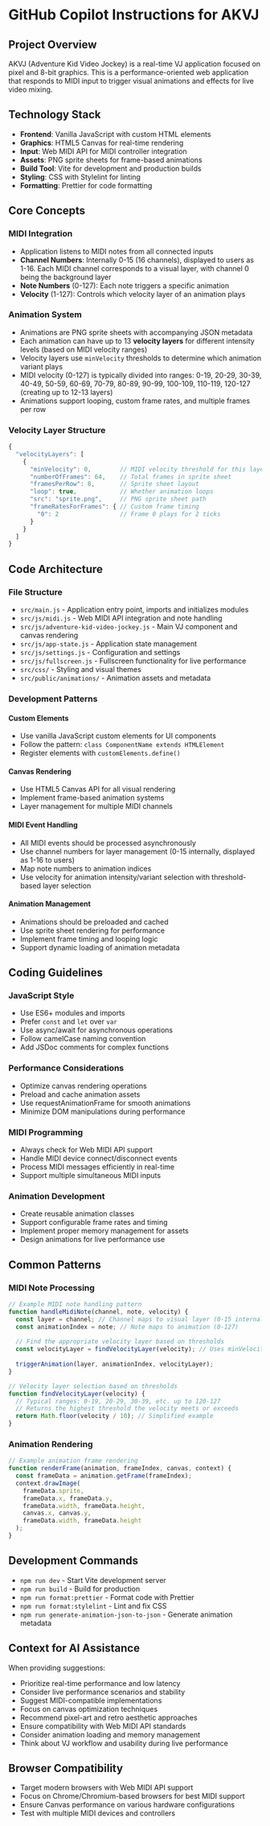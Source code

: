 # GitHub Copilot Instructions for AKVJ

## Project Overview

AKVJ (Adventure Kid Video Jockey) is a real-time VJ application focused on pixel and 8-bit graphics. This is a performance-oriented web application that responds to MIDI input to trigger visual animations and effects for live video mixing.

## Technology Stack

- **Frontend**: Vanilla JavaScript with custom HTML elements
- **Graphics**: HTML5 Canvas for real-time rendering
- **Input**: Web MIDI API for MIDI controller integration
- **Assets**: PNG sprite sheets for frame-based animations
- **Build Tool**: Vite for development and production builds
- **Styling**: CSS with Stylelint for linting
- **Formatting**: Prettier for code formatting

## Core Concepts

### MIDI Integration
- Application listens to MIDI notes from all connected inputs
- **Channel Numbers**: Internally 0-15 (16 channels), displayed to users as 1-16. Each MIDI channel corresponds to a visual layer, with channel 0 being the background layer
- **Note Numbers** (0-127): Each note triggers a specific animation
- **Velocity** (1-127): Controls which velocity layer of an animation plays

### Animation System
- Animations are PNG sprite sheets with accompanying JSON metadata
- Each animation can have up to 13 **velocity layers** for different intensity levels (based on MIDI velocity ranges)
- Velocity layers use `minVelocity` thresholds to determine which animation variant plays
- MIDI velocity (0-127) is typically divided into ranges: 0-19, 20-29, 30-39, 40-49, 50-59, 60-69, 70-79, 80-89, 90-99, 100-109, 110-119, 120-127 (creating up to 12-13 layers)
- Animations support looping, custom frame rates, and multiple frames per row

### Velocity Layer Structure
```javascript
{
  "velocityLayers": [
    {
      "minVelocity": 0,        // MIDI velocity threshold for this layer (0-127)
      "numberOfFrames": 64,    // Total frames in sprite sheet
      "framesPerRow": 8,       // Sprite sheet layout
      "loop": true,            // Whether animation loops
      "src": "sprite.png",     // PNG sprite sheet path
      "frameRatesForFrames": { // Custom frame timing
        "0": 2                 // Frame 0 plays for 2 ticks
      }
    }
  ]
}
```

## Code Architecture

### File Structure
- `src/main.js` - Application entry point, imports and initializes modules
- `src/js/midi.js` - Web MIDI API integration and note handling
- `src/js/adventure-kid-video-jockey.js` - Main VJ component and canvas rendering
- `src/js/app-state.js` - Application state management
- `src/js/settings.js` - Configuration and settings
- `src/js/fullscreen.js` - Fullscreen functionality for live performance
- `src/css/` - Styling and visual themes
- `src/public/animations/` - Animation assets and metadata

### Development Patterns

#### Custom Elements
- Use vanilla JavaScript custom elements for UI components
- Follow the pattern: `class ComponentName extends HTMLElement`
- Register elements with `customElements.define()`

#### Canvas Rendering
- Use HTML5 Canvas API for all visual rendering
- Implement frame-based animation systems
- Layer management for multiple MIDI channels

#### MIDI Event Handling
- All MIDI events should be processed asynchronously
- Use channel numbers for layer management (0-15 internally, displayed as 1-16 to users)
- Map note numbers to animation indices
- Use velocity for animation intensity/variant selection with threshold-based layer selection

#### Animation Management
- Animations should be preloaded and cached
- Use sprite sheet rendering for performance
- Implement frame timing and looping logic
- Support dynamic loading of animation metadata

## Coding Guidelines

### JavaScript Style
- Use ES6+ modules and imports
- Prefer `const` and `let` over `var`
- Use async/await for asynchronous operations
- Follow camelCase naming convention
- Add JSDoc comments for complex functions

### Performance Considerations
- Optimize canvas rendering operations
- Preload and cache animation assets
- Use requestAnimationFrame for smooth animations
- Minimize DOM manipulations during performance

### MIDI Programming
- Always check for Web MIDI API support
- Handle MIDI device connect/disconnect events
- Process MIDI messages efficiently in real-time
- Support multiple simultaneous MIDI inputs

### Animation Development
- Create reusable animation classes
- Support configurable frame rates and timing
- Implement proper memory management for assets
- Design animations for live performance use

## Common Patterns

### MIDI Note Processing
```javascript
// Example MIDI note handling pattern
function handleMidiNote(channel, note, velocity) {
  const layer = channel; // Channel maps to visual layer (0-15 internally, 1-16 in UI)
  const animationIndex = note; // Note maps to animation (0-127)
  
  // Find the appropriate velocity layer based on thresholds
  const velocityLayer = findVelocityLayer(velocity); // Uses minVelocity thresholds
  
  triggerAnimation(layer, animationIndex, velocityLayer);
}

// Velocity layer selection based on thresholds
function findVelocityLayer(velocity) {
  // Typical ranges: 0-19, 20-29, 30-39, etc. up to 120-127
  // Returns the highest threshold the velocity meets or exceeds
  return Math.floor(velocity / 10); // Simplified example
}
```

### Animation Rendering
```javascript
// Example animation frame rendering
function renderFrame(animation, frameIndex, canvas, context) {
  const frameData = animation.getFrame(frameIndex);
  context.drawImage(
    frameData.sprite,
    frameData.x, frameData.y,
    frameData.width, frameData.height,
    canvas.x, canvas.y,
    frameData.width, frameData.height
  );
}
```

## Development Commands

- `npm run dev` - Start Vite development server
- `npm run build` - Build for production
- `npm run format:prettier` - Format code with Prettier
- `npm run format:stylelint` - Lint and fix CSS
- `npm run generate-animation-json-to-json` - Generate animation metadata

## Context for AI Assistance

When providing suggestions:
- Prioritize real-time performance and low latency
- Consider live performance scenarios and stability
- Suggest MIDI-compatible implementations
- Focus on canvas optimization techniques
- Recommend pixel-art and retro aesthetic approaches
- Ensure compatibility with Web MIDI API standards
- Consider animation loading and memory management
- Think about VJ workflow and usability during live performance

## Browser Compatibility

- Target modern browsers with Web MIDI API support
- Focus on Chrome/Chromium-based browsers for best MIDI support
- Ensure Canvas performance on various hardware configurations
- Test with multiple MIDI devices and controllers